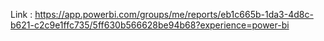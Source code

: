 Link : https://app.powerbi.com/groups/me/reports/eb1c665b-1da3-4d8c-b621-c2c9e1ffc735/5ff630b566628be94b68?experience=power-bi
